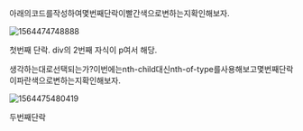 아래의코드를작성하여몇번째단락이빨간색으로변하는지확인해보자.

![1564474748888](C:\Users\student\AppData\Roaming\Typora\typora-user-images\1564474748888.png)

첫번째 단락. div의 2번째 자식이 p여서 해당.



생각하는대로선택되는가?이번에는nth-child대신nth-of-type를사용해보고몇번째단락이파란색으로변하는지확인해보자.

![1564475480419](C:\Users\student\AppData\Roaming\Typora\typora-user-images\1564475480419.png)

두번째단락